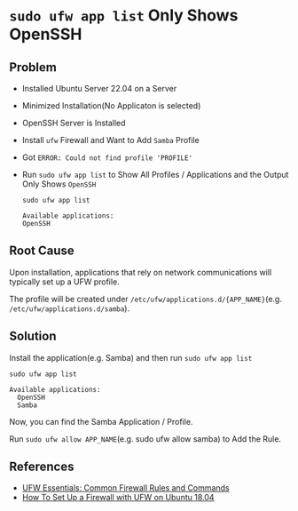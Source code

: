 # `sudo ufw app list` Only Shows OpenSSH

## Problem
* Installed Ubuntu Server 22.04 on a Server
* Minimized Installation(No Applicaton is selected)
* OpenSSH Server is Installed
* Install `ufw` Firewall and Want to Add `Samba` Profile
* Got `ERROR: Could not find profile 'PROFILE'`
* Run `sudo ufw app list` to Show All Profiles / Applications and the Output Only Shows `OpenSSH`

  ```
  sudo ufw app list

  Available applications:
  OpenSSH
  ```

## Root Cause
Upon installation, applications that rely on network communications will typically set up a UFW profile.

The profile will be created under `/etc/ufw/applications.d/{APP_NAME}`(e.g. `/etc/ufw/applications.d/samba`).

## Solution
Install the application(e.g. Samba) and then run `sudo ufw app list`

```
sudo ufw app list

Available applications:
  OpenSSH
  Samba
```

Now, you can find the Samba Application / Profile.

Run `sudo ufw allow APP_NAME`(e.g. sudo ufw allow samba) to Add the Rule.

## References
* [UFW Essentials: Common Firewall Rules and Commands](https://www.digitalocean.com/community/tutorials/ufw-essentials-common-firewall-rules-and-commands)
* [How To Set Up a Firewall with UFW on Ubuntu 18.04](https://www.digitalocean.com/community/tutorials/how-to-set-up-a-firewall-with-ufw-on-ubuntu-18-04)
